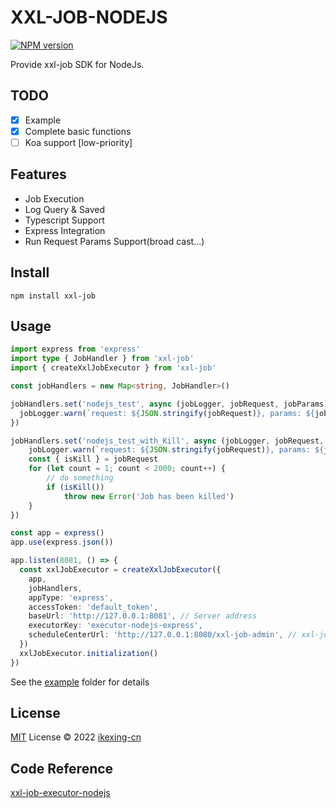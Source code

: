 # XXL-JOB-NODEJS

[![NPM version](https://img.shields.io/npm/v/xxl-job?color=a1b858&label=)](https://www.npmjs.com/package/xxl-job)

Provide xxl-job SDK for NodeJs.

## TODO

- [x] Example
- [x] Complete basic functions
- [ ] Koa support [low-priority]

## Features
- Job Execution
- Log Query & Saved
- Typescript Support
- Express Integration
- Run Request Params Support(broad cast…)

## Install
```
npm install xxl-job
```

## Usage
```ts
import express from 'express'
import type { JobHandler } from 'xxl-job'
import { createXxlJobExecutor } from 'xxl-job'

const jobHandlers = new Map<string, JobHandler>()

jobHandlers.set('nodejs_test', async (jobLogger, jobRequest, jobParams) => {
  jobLogger.warn(`request: ${JSON.stringify(jobRequest)}, params: ${jobParams}`)
})

jobHandlers.set('nodejs_test_with_Kill', async (jobLogger, jobRequest, jobParams) => {
    jobLogger.warn(`request: ${JSON.stringify(jobRequest)}, params: ${jobParams}`)
    const { isKill } = jobRequest
    for (let count = 1; count < 2000; count++) {
        // do something
        if (isKill())
            throw new Error('Job has been killed')
    }
})

const app = express()
app.use(express.json())

app.listen(8081, () => {
  const xxlJobExecutor = createXxlJobExecutor({
    app,
    jobHandlers,
    appType: 'express',
    accessToken: 'default_token',
    baseUrl: 'http://127.0.0.1:8081', // Server address
    executorKey: 'executor-nodejs-express',
    scheduleCenterUrl: 'http://127.0.0.1:8080/xxl-job-admin', // xxl-job address
  })
  xxlJobExecutor.initialization()
})
```

See the [example](./example) folder for details

## License
[MIT](./LICENSE) License © 2022 [ikexing-cn](https://github.com/ikexing-cn)

## Code Reference

[xxl-job-executor-nodejs](https://github.com/Aouchinx/xxl-job-executor-nodejs)
